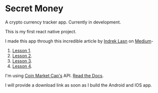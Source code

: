 # Secret Money

A crypto currency tracker app. Currently in development.

This is my first react native project.

I made this app through this incredible article by [Indrek Lasn](https://medium.com/@wesharehoodies) on [Medium](https://medium.com/)-

1.  [Lesson 1](https://medium.com/react-native-training/bitcoin-ripple-ethereum-price-checker-with-react-native-redux-e9d076037092).
2.  [Lesson 2](https://medium.com/react-native-training/tutorial-react-native-redux-native-mobile-app-for-tracking-cryptocurrency-bitcoin-litecoin-810850cf8acc).
3.  [Lesson 3](https://medium.com/react-native-training/learn-how-to-build-a-rn-redux-cryptocurrency-app-chapter-iii-a454dda156b).
4.  [Lesson 4](https://medium.freecodecamp.org/learn-how-to-build-a-rn-redux-cryptocurrency-app-chapter-iv-b0e0c5ca2dca).

I'm using [Coin Market Cap's](ttps://coinmarketcap.com) API. [Read the Docs](https://coinmarketcap.com/api/).

I will provide a download link as soon as I build the Android and IOS app.
